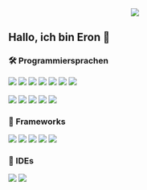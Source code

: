 <div align="center">
<img src="https://readme-typing-svg.demolab.com?font=Fira+Code&pause=1000&color=F7F7F7&center=true&vCenter=true&width=435&lines=Eron+S.+%F0%9F%93%9A;Wirtschaftsinformatik+Student+%F0%9F%A7%A0;Full-Stack+Entwickler+%F0%9F%93%A6" />
</div>

## Hallo, ich bin Eron 👋

### 🛠️ Programmiersprachen

<div align="left">
  <img src="https://img.shields.io/badge/HTML5-E34F26?style=for-the-badge&logo=html5&logoColor=white" />
  <img src="https://img.shields.io/badge/CSS3-1572B6?style=for-the-badge&logo=css3&logoColor=white" />
  <img src="https://img.shields.io/badge/javascript-%23323330.svg?style=for-the-badge&logo=javascript&logoColor=%23F7DF1E" />
  <img src="https://img.shields.io/badge/TYPESCRIPT-007ACC?style=for-the-badge&logo=typescript&logoColor=white" />
  <img src="https://img.shields.io/badge/TAILWINDCSS-38B2AC?style=for-the-badge&logo=tailwind-css" />
  <img src="https://img.shields.io/badge/MARKDOWN-000000?style=for-the-badge&logo=markdown" />
  <img src="https://img.shields.io/badge/Bootstrap-563D7C?style=for-the-badge&logo=bootstrap&logoColor=white" />
</div>
<br />

<div align="left">
  <img src="https://img.shields.io/badge/java-%23ED8B00.svg?style=for-the-badge&logo=openjdk&logoColor=white&color=C74634" />
  <img src="https://img.shields.io/badge/C%23-239120?style=for-the-badge&logo=.net&logoColor=white&color=512BD4" />
  <img src="https://img.shields.io/badge/Python-3776AB?style=for-the-badge&logo=python&logoColor=white" />
  <img src="https://img.shields.io/badge/R-276DC3?style=for-the-badge&logo=r&logoColor=white" />
  <img src="https://img.shields.io/badge/XML-000000?style=for-the-badge&logo=xml&logoColor=white" />

</div>

### 🧩 Frameworks

<div align="left">
  <img src="https://img.shields.io/badge/express.js-%23404d59.svg?style=for-the-badge&logo=express&logoColor=%2361DAFB" />
  <img src="https://img.shields.io/badge/node.js-6DA55F?style=for-the-badge&logo=node.js&logoColor=white" />
  <img src="https://img.shields.io/badge/next.js-000000?style=for-the-badge&logo=nextdotjs&logoColor=white" />
  <img src="https://img.shields.io/badge/react-%2361DBFB.svg?style=for-the-badge&logo=react&logoColor=white" />
  <img src="https://img.shields.io/badge/Vue.js-35495E?style=for-the-badge&logo=vue.js&logoColor=4FC08D" />
</div>


### 📝 IDEs

<div align="left">
  <img src="https://img.shields.io/badge/Visual%20Studio%20Code-0078d7.svg?style=for-the-badge&logo=visual-studio-code&logoColor=white" />
  <img src="https://img.shields.io/badge/IntelliJ_IDEA-000000.svg?style=for-the-badge&logo=intellij-idea&logoColor=white" />
</div>

<!--
**Eronsej/Eronsej** is a ✨ _special_ ✨ repository because its `README.md` (this file) appears on your GitHub profile.

Here are some ideas to get you started:

- 🔭 I’m currently working on ...
- 🌱 I’m currently learning ...
- 👯 I’m looking to collaborate on ...
- 🤔 I’m looking for help with ...
- 💬 Ask me about ...
- 📫 How to reach me: ...
- 😄 Pronouns: ...
- ⚡ Fun fact: ...
-->
